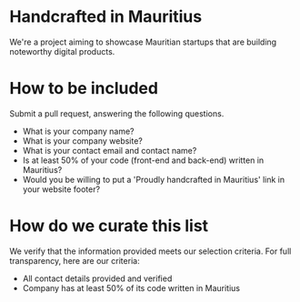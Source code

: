 # Handcrafted in Mauritius
We're a project aiming to showcase Mauritian startups that are building noteworthy digital products. 

# How to be included
Submit a pull request, answering the following questions.

- What is your company name?
- What is your company website?
- What is your contact email and contact name?
- Is at least 50% of your code (front-end and back-end) written in Mauritius?
- Would you be willing to put a 'Proudly handcrafted in Mauritius' link in your website footer?

# How do we curate this list
We verify that the information provided meets our selection criteria. For full transparency, here are our criteria:
- All contact details provided and verified
- Company has at least 50% of its code written in Mauritius
